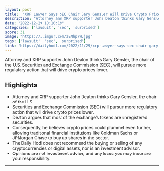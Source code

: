 ```yaml
---
layout: post
title:  "XRP Lawyer Says SEC Chair Gary Gensler Will Drive Crypto Prices Lower With Future Lawsuit Against an Exchange"
description: "Attorney and XRP supporter John Deaton thinks Gary Gensler, the chair of the U.S. Securities and Exchange Commission (SEC), will pursue more regulatory action that will drive crypto prices lower."
date: "2022-12-29 18:10:19"
categories: ['lawsuit', 'sec', 'surprised']
score: 31
image: "https://i.imgur.com/zENhp7W.jpg"
tags: ['lawsuit', 'sec', 'surprised']
link: "https://dailyhodl.com/2022/12/29/xrp-lawyer-says-sec-chair-gary-gensler-will-drive-crypto-prices-lower-with-future-lawsuit-against-an-exchange/"
---
```


Attorney and XRP supporter John Deaton thinks Gary Gensler, the chair of the U.S. Securities and Exchange Commission (SEC), will pursue more regulatory action that will drive crypto prices lower.

## Highlights

- Attorney and XRP supporter John Deaton thinks Gary Gensler, the chair of the U.S.
- Securities and Exchange Commission (SEC) will pursue more regulatory action that will drive crypto prices lower.
- Deaton argues that most of the exchange’s tokens are unregistered securities.
- Consequently, he believes crypto prices could plummet even further, allowing traditional financial institutions like Goldman Sachs or JPMorgan Chase to buy up shares in the sector.
- The Daily Hodl does not recommend the buying or selling of any cryptocurrencies or digital assets, nor is an investment advisor.
- Opinions are not investment advice, and any loses you may incur are your responsibility.

---
